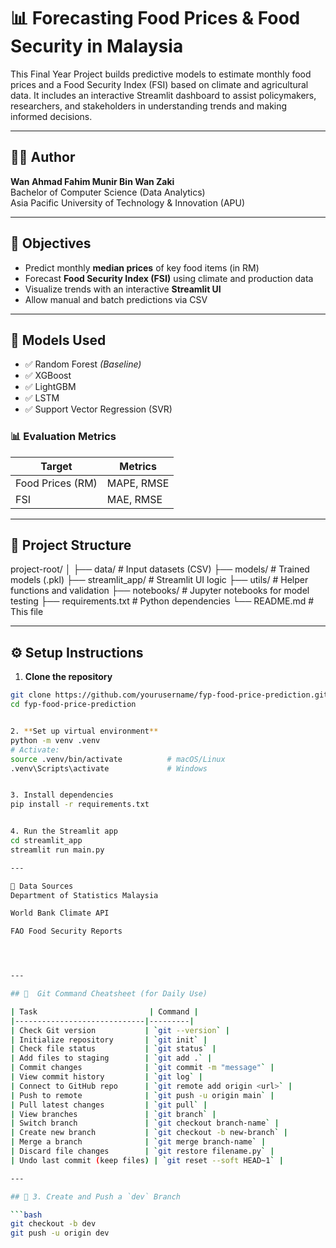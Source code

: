 # 📊 Forecasting Food Prices & Food Security in Malaysia

This Final Year Project builds predictive models to estimate monthly food prices and a Food Security Index (FSI) based on climate and agricultural data. It includes an interactive Streamlit dashboard to assist policymakers, researchers, and stakeholders in understanding trends and making informed decisions.

---

## 👨‍🎓 Author

**Wan Ahmad Fahim Munir Bin Wan Zaki**  
Bachelor of Computer Science (Data Analytics)  
Asia Pacific University of Technology & Innovation (APU)

---

## 🎯 Objectives

- Predict monthly **median prices** of key food items (in RM)
- Forecast **Food Security Index (FSI)** using climate and production data
- Visualize trends with an interactive **Streamlit UI**
- Allow manual and batch predictions via CSV

---

## 🧠 Models Used

- ✅ Random Forest *(Baseline)*
- ✅ XGBoost
- ✅ LightGBM
- ✅ LSTM
- ✅ Support Vector Regression (SVR)

### 📊 Evaluation Metrics

| Target            | Metrics            |
|------------------|---------------------|
| Food Prices (RM) | MAPE, RMSE          |
| FSI              | MAE, RMSE           |

---

## 📂 Project Structure

project-root/
│
├── data/ # Input datasets (CSV)
├── models/ # Trained models (.pkl)
├── streamlit_app/ # Streamlit UI logic
├── utils/ # Helper functions and validation
├── notebooks/ # Jupyter notebooks for model testing
├── requirements.txt # Python dependencies
└── README.md # This file


---

## ⚙️ Setup Instructions

1. **Clone the repository**
```bash
git clone https://github.com/yourusername/fyp-food-price-prediction.git
cd fyp-food-price-prediction


2. **Set up virtual environment**
python -m venv .venv
# Activate:
source .venv/bin/activate          # macOS/Linux
.venv\Scripts\activate             # Windows


3. Install dependencies
pip install -r requirements.txt


4. Run the Streamlit app
cd streamlit_app
streamlit run main.py

---

🧾 Data Sources
Department of Statistics Malaysia

World Bank Climate API

FAO Food Security Reports




---

## 🧾  Git Command Cheatsheet (for Daily Use)

| Task                         | Command |
|-----------------------------|---------|
| Check Git version           | `git --version` |
| Initialize repository       | `git init` |
| Check file status           | `git status` |
| Add files to staging        | `git add .` |
| Commit changes              | `git commit -m "message"` |
| View commit history         | `git log` |
| Connect to GitHub repo      | `git remote add origin <url>` |
| Push to remote              | `git push -u origin main` |
| Pull latest changes         | `git pull` |
| View branches               | `git branch` |
| Switch branch               | `git checkout branch-name` |
| Create new branch           | `git checkout -b new-branch` |
| Merge a branch              | `git merge branch-name` |
| Discard file changes        | `git restore filename.py` |
| Undo last commit (keep files) | `git reset --soft HEAD~1` |

---

## 🌿 3. Create and Push a `dev` Branch

```bash
git checkout -b dev
git push -u origin dev
